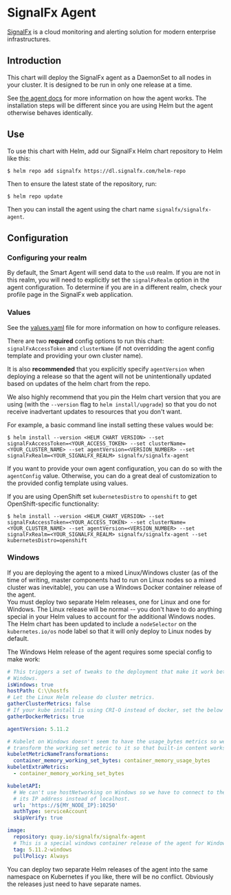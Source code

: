 # SignalFx Agent

[SignalFx](https://signalfx.com) is a cloud monitoring and alerting solution
for modern enterprise infrastructures.

## Introduction

This chart will deploy the SignalFx agent as a DaemonSet to all nodes in your
cluster.  It is designed to be run in only one release at a time.

See [the agent
docs](https://docs.signalfx.com/en/latest/integrations/kubernetes-quickstart.html)
for more information on how the agent works.  The installation steps will be
different since you are using Helm but the agent otherwise behaves identically.

## Use

To use this chart with Helm, add our SignalFx Helm chart repository to Helm
like this:

`$ helm repo add signalfx https://dl.signalfx.com/helm-repo`

Then to ensure the latest state of the repository, run:

`$ helm repo update`

Then you can install the agent using the chart name `signalfx/signalfx-agent`.

## Configuration

### Configuring your realm
By default, the Smart Agent will send data to the `us0` realm. If you are
not in this realm, you will need to explicitly set the `signalFxRealm` option
in the agent configuration. To determine if you are in a different realm,
check your profile page in the SignalFx web application.

### Values

See the [values.yaml](./values.yaml) file for more information on how to
configure releases.

There are two **required** config options to run this chart:
`signalFxAccessToken` and `clusterName` (if not overridding the agent config
template and providing your own cluster name).

It is also **recommended** that you explicitly specify `agentVersion` when
deploying a release so that the agent will not be unintentionally updated based
on updates of the helm chart from the repo.

We also highly recommend that you pin the Helm chart version that you are using
(with the `--version` flag to `helm install/upgrade`) so that you do not
receive inadvertant updates to resources that you don't want.

For example, a basic command line install setting these values would be:

`$ helm install --version <HELM CHART VERSION> --set signalFxAccessToken=<YOUR_ACCESS_TOKEN> --set clusterName=<YOUR_CLUSTER_NAME> --set agentVersion=<VERSION_NUMBER> --set signalFxRealm=<YOUR_SIGNALFX_REALM> signalfx/signalfx-agent`

If you want to provide your own agent configuration, you can do so with the
`agentConfig` value.  Otherwise, you can do a great deal of customization to
the provided config template using values.

If you are using OpenShift set `kubernetesDistro` to `openshift` to get
OpenShift-specific functionality:

`$ helm install --version <HELM_CHART_VERSION> --set signalFxAccessToken=<YOUR_ACCESS_TOKEN> --set clusterName=<YOUR_CLUSTER_NAME> --set agentVersion=<VERSION_NUMBER> --set signalFxRealm=<YOUR_SIGNALFX_REALM> signalfx/signalfx-agent --set kubernetesDistro=openshift`

### Windows

If you are deploying the agent to a mixed Linux/Windows cluster (as of the time
of writing, master components had to run on Linux nodes so a mixed cluster was
inevitable), you can use a Windows Docker container release of the agent.  
You must deploy two separate Helm releases, one for Linux and one
for Windows.  The Linux release will be normal -- you don't have to do anything
special in your Helm values to account for the additional Windows nodes. The
Helm chart has been updated to include a `nodeSelector` on the
`kubernetes.io/os` node label so that it will only deploy to Linux nodes by
default.

The Windows Helm release of the agent requires some special config to make work:

```yaml
# This triggers a set of tweaks to the deployment that make it work better for
# Windows.
isWindows: true
hostPath: C:\\hostfs
# Let the Linux Helm release do cluster metrics.
gatherClusterMetrics: false
# If your kube install is using CRI-O instead of docker, set the below to false.
gatherDockerMetrics: true

agentVersion: 5.11.2

# Kubelet on Windows doesn't seem to have the usage_bytes metrics so we'll
# transform the working set metric to it so that built-in content works.
kubeletMetricNameTransformations:
  container_memory_working_set_bytes: container_memory_usage_bytes
kubeletExtraMetrics:
  - container_memory_working_set_bytes

kubeletAPI:
  # We can't use hostNetworking on Windows so we have to connect to the node by
  # its IP address instead of localhost.
  url: 'https://${MY_NODE_IP}:10250'
  authType: serviceAccount
  skipVerify: true

image:
  repository: quay.io/signalfx/signalfx-agent
  # This is a special windows container release of the agent for Windows.
  tag: 5.11.2-windows
  pullPolicy: Always
```

You can deploy two separate Helm releases of the agent into the same namespace
on Kubernetes if you like, there will be no conflict.  Obviously the releases
just need to have separate names.
